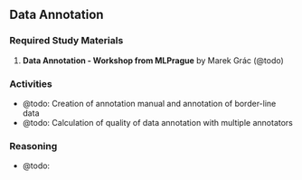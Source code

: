 ## Data Annotation

### Required Study Materials

1. **Data Annotation - Workshop from MLPrague** by Marek Grác (@todo) <br>

### Activities

* @todo: Creation of annotation manual and annotation of border-line data
* @todo: Calculation of quality of data annotation with multiple annotators

### Reasoning

* @todo:
